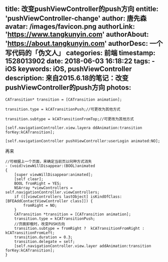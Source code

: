 title: 改变pushViewController的push方向
entitle: 'pushViewController-change'
author: 唐先森
avatar: /images/favicon.png
authorLink: 'https://www.tangkunyin.com'
authorAbout: 'https://about.tangkunyin.com'
authorDesc: 一个写代码的「伪文人」
categories: 前端
timestamp: 1528013902
date: 2018-06-03 16:18:22
tags:
    - iOS
keywords: iOS, pushViewController
description: 来自2015.6.18的笔记：改变pushViewController的push方向
photos:
---

```
CATransition* transition = [CATransition animation];

transition.type = kCATransitionPush;//可更改为其他方式

transition.subtype = kCATransitionFromTop;//可更改为其他方式   

[self.navigationController.view.layera ddAnimation:transition forKey:kCATransition];

[self.navigationController pushViewController:userLogin animated:NO];

```

再来

```
//可根据上一个页面，来确定当前页以何种方式消失
- (void)viewWillDisappear:(BOOL)animated
{
    [super viewWillDisappear:animated];
    [self clear];
    BOOL fromRight = YES;
    NSArray *viewControllers = self.navigationController.viewControllers;
    if ([[viewControllers lastObject] isKindOfClass:[BFEAddContactViewController class]]) {
        fromRight = NO;
    }
    CATransition *transition = [CATransition animation];
    transition.type = kCATransitionPush;
    //页面卸载时，改变PUSH方向
    transition.subtype = fromRight ?  kCATransitionFromRight : kCATransitionFromLeft;
    transition.duration = 0.3;
    transition.delegate = self;
    [self.navigationController.view.layer addAnimation:transition forKey:kCATransition];
}
```


